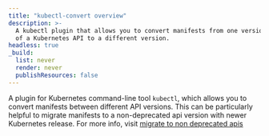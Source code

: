 ```yaml
---
title: "kubectl-convert overview"
description: >-
  A kubectl plugin that allows you to convert manifests from one version
  of a Kubernetes API to a different version.
headless: true
_build:
  list: never
  render: never
  publishResources: false
---
```


A plugin for Kubernetes command-line tool `kubectl`, which allows you to convert manifests between different API
versions. This can be particularly helpful to migrate manifests to a non-deprecated api version with newer Kubernetes release.
For more info, visit [migrate to non deprecated apis](/docs/reference/using-api/deprecation-guide/#migrate-to-non-deprecated-apis)
